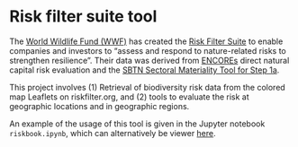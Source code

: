 # Risk filter suite tool

The [World Wildlife Fund (WWF)](https://www.worldwildlife.org/about/) has created the [Risk Filter Suite](http://www.riskfilter.org/) to enable companies and investors to “assess and respond to nature-related risks to strengthen resilience”. Their data was derived from [ENCOREs](https://encore.naturalcapital.finance/en) direct natural capital risk evaluation and the [SBTN Sectoral Materiality Tool for Step 1a](https://sciencebasedtargetsnetwork.org/wp-content/uploads/2020/11/Science-Based-Targets-for-Nature-Initial-Guidance-for-Business.pdf).

This project involves (1) Retrieval of biodiversity risk data from the colored map Leaflets on riskfilter.org, and (2) tools to evaluate the risk at geographic locations and in geographic regions.

An example of the usage of this tool is given in the Jupyter notebook `riskbook.ipynb`, which can alternatively be viewer [here](https://nbviewer.org/github/monochromatti/biodiversity_risk/blob/main/riskbook.ipynb).
